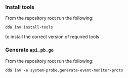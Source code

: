 ### Install tools

From the repository root run the following:
```
dda inv install-tools
```
to install the correct version of required tools


### Generate `api.pb.go`

From the repository root run the following:
```
dda inv -e system-probe.generate-event-monitor-proto
```

